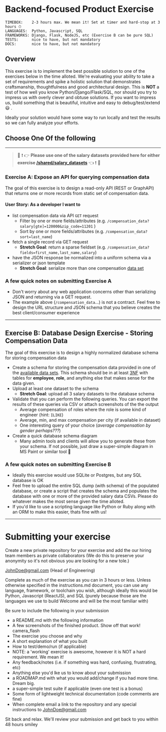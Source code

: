 # Backend-focused Product Exercise

```
TIMEBOX:    2-3 hours max. We mean it! Set at timer and hard-stop at 3 hours ⏱
LANGUAGES:  Python, Javascript, SQL
FRAMEWORKS: Django, Flask, NodeJS, etc (Exercise B can be pure SQL)
TESTS:      nice to have, but not mandatory
DOCS:       nice to have, but not mandatory
```

## Overview

This exercise is to implement the best possible solution to one of the exercises below in the time alloted. We're evaluating your ability to take a set of requirements and spike a holistic solution that demonstrates craftsmanship, thoughtfulness and good architectural design. This is **NOT** a test of how well you know Python/Django/Flask/SQL, nor should you try to impress us with overly clever and obtuse solutions. If you want to impress us, build something that is beautiful, intuitive and easy to debug/test/extend :smiley: .

Ideally your solution would have some way to run locally and test the results so we can fully analyze your efforts.

## Choose **One** Of the following

---

> :rotating_light: :exclamation: :point_right: **Please use one of the salary datasets provided here for either exercise [/shared/salary_datasets](/shared/salary_datasets)** :point_left: :exclamation: :rotating_light:

### Exercise A: Expose an API for querying compensation data

The goal of this exercise is to design a read-only API (REST or GraphAPI) that returns one or more records from static set of compensation data.

#### User Story: As a developer I want to

- list compensation data via API `GET` request
  - Filter by one or more fields/attributes (e.g. `/compensation_data?salary[gte]=120000&zip_code=11201` )
  - Sort by one or more fields/attributes (e.g. `/compensation_data?sort=last_name`)
- fetch a single record via GET request
  - **Stretch Goal**: return a sparse fieldset (e.g. `/compensation_data?fields=first_name,last_name,salary`)
- have the JSON response be normalized into a uniform schema via a serializer or json template
  - **Stretch Goal**: serialize more than one compensation [data set](/shared/salary_datasets)

### A few quick notes on submitting Exercise A

- Don't worry about any web application concerns other than serializing JSON and returning via a GET request.
- The example above (`/compensation_data`...) is not a contract. Feel free to design the URL structure and JSON schema that you believe creates the best client/consumer experience

---

## Exercise B: Database Design Exercise - Storing Compensation Data

The goal of this exercise is to design a highly normalized database schema for storing compensation data

- Create a schema for storing the compensation data provided in one of the [available data sets](/shared/salary_datasets). This schema should be in at least [3NF](https://en.wikipedia.org/wiki/Third_normal_form) with tables for **employee**, **role**, and anything else that makes sense for the data given.
- Upload at least one dataset to the schema
  - **Stretch Goal**: upload all 3 salary datasets to the database schema
- Validate that you can perform the following queries. You can export the results of these queries via CSV or attach screenshots of the the output
  - Average compensation of roles where the role is some kind of engineer (hint: `ILIKE`)
  - Average, min, and max compensation per city (if available in dataset)
  - One interesting query of your choice (_average compensation by gender perhaps???_)
- Create a quick database schema diagram
  - Many admin tools and clients will allow you to generate these from your schema. If not possible, just draw a super-simple diagram in MS Paint or similar tool 🎨

### A few quick notes on submitting Exercise B

- Ideally this exercise would use SQLite or Postgres, but any SQL database is OK
- Feel free to upload the entire SQL dump (with schema) of the populated database, or create a script that creates the schema and populates the database with one or more of the provided salary data CSVs. Please do whatever makes the most sense given the time alloted.
- If you'd like to use a scripting language like Python or Ruby along with an ORM to make this easier, thats fine with us!

---

# Submitting your exercise

Create a new private repository for your exercise and add the our hiring team members as private collaborators (We do this to preserve your anonymity so it's not obvious you are looking for a new tole.)

JohnDoe@gmail.com (Head of Engineering)

Complete as much of the exercise as you can in 3 hours or less. Unless otherwise specified in the instructions.md document, you can use any language, framework, or toolchain you wish, although ideally this would be Python, Javascript (ReactJS), and SQL (purely because those are the languages we use to build Welcome and will be the most familiar with)

Be sure to include the following in your submission

- a README.md with the following information
- A few screenshots of the finished product. Show off that work! camera_flash
- The exercise you choose and why
- A short explanation of what you built
- How to test/demo/run (if applicable)
- NOTE: a 'working' exercise is awesome, however it is NOT a hard requirement. We mean it!
- Any feedback/notes (i.e. if something was hard, confusing, frustrating, etc)
- Anything else you'd lke us to know about your submission
- a ROADMAP.md with what you would add/change if you had more time. Dream big.
- a super-simple test suite if applicable (even one test is a bonus)
- Some form of lightweight technical documentation (code comments are fine)
- When complete email a link to the repository and any special instructions to JohnDoe@gmail.com

Sit back and relax. We'll review your submission and get back to you within 48 hours smiley
